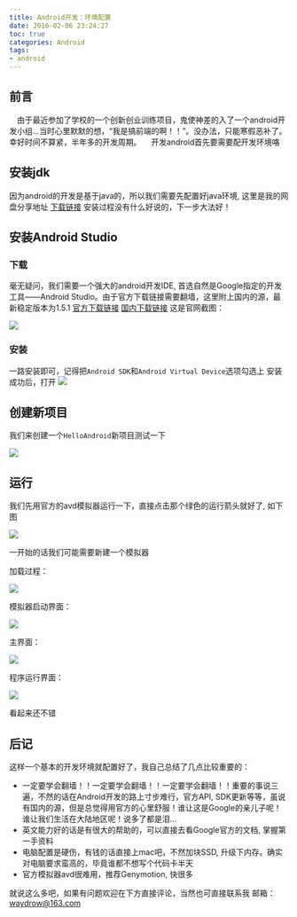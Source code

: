 ```yaml
---
title: Android开发：环境配置
date: 2016-02-06 23:24:27
toc: true
categories: Android
tags:
- android
---
```


## 前言
&emsp;由于最近参加了学校的一个创新创业训练项目，鬼使神差的入了一个android开发小组...当时心里默默的想，“我是搞前端的啊！！”。没办法，只能寒假恶补了。幸好时间不算紧，半年多的开发周期。
&emsp;开发android首先要需要配开发环境咯
<!-- more -->
## 安装jdk
因为android的开发是基于java的，所以我们需要先配置好java环境, 这里是我的网盘分享地址
[下载链接](http://pan.baidu.com/s/1hrwHXzA)
安装过程没有什么好说的，下一步大法好！

## 安装Android Studio
### 下载
毫无疑问，我们需要一个强大的android开发IDE, 首选自然是Google指定的开发工具——Android Studio。由于官方下载链接需要翻墙，这里附上国内的源，最新稳定版本为1.5.1
[官方下载链接](https://developer.android.com/sdk/index.html)
[国内下载链接](http://pan.baidu.com/s/1nuhv3qp#path=%252F1.5.1)
这是官网截图：

![](http://7xqoa3.com1.z0.glb.clouddn.com/images%2Fandroid-develop.png)
### 安装
一路安装即可，记得把`Android SDK`和`Android Virtual Device`选项勾选上
安装成功后，打开
![](http://7xqoa3.com1.z0.glb.clouddn.com/images%2Fandroid-studio.png)

## 创建新项目
我们来创建一个`HelloAndroid`新项目测试一下

![](http://7xqoa3.com1.z0.glb.clouddn.com/images%2Fandroid-first-test.png)

## 运行
我们先用官方的avd模拟器运行一下，直接点击那个绿色的运行箭头就好了, 如下图

![](http://7xqoa3.com1.z0.glb.clouddn.com/images%2Favd-test.png)


一开始的话我们可能需要新建一个模拟器

加载过程：

![](http://7xqoa3.com1.z0.glb.clouddn.com/images%2Floading.png)


模拟器启动界面：

![](http://7xqoa3.com1.z0.glb.clouddn.com/images%2Frunning.png)

主界面：

![](http://7xqoa3.com1.z0.glb.clouddn.com/images%2Fview.png)

程序运行界面：

![](http://7xqoa3.com1.z0.glb.clouddn.com/images%2Fhello-world.png)

看起来还不错

## 后记
这样一个基本的开发环境就配置好了，我自己总结了几点比较重要的：
- 一定要学会翻墙！！一定要学会翻墙！！一定要学会翻墙！！重要的事说三遍，不然的话在Android开发的路上寸步难行，官方API, SDK更新等等，虽说有国内的源，但是总觉得用官方的心里舒服！谁让这是Google的亲儿子呢！谁让我们生活在大陆地区呢！说多了都是泪...
- 英文能力好的话是有很大的帮助的，可以直接去看Google官方的文档, 掌握第一手资料
- 电脑配置是硬伤，有钱的话直接上mac吧，不然加块SSD, 升级下内存。确实对电脑要求蛮高的，毕竟谁都不想写个代码卡半天
- 官方模拟器avd很难用，推荐Genymotion, 快很多

就说这么多吧，如果有问题欢迎在下方直接评论，当然也可直接联系我
邮箱：<waydrow@163.com>